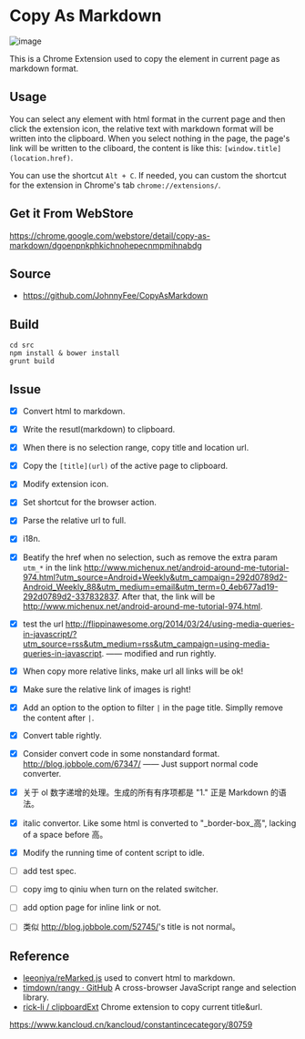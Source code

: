 Copy As Markdown
================

![image](https://user-images.githubusercontent.com/31056595/50394718-3b22b880-079a-11e9-9bf0-4736201f5067.png)


This is a Chrome Extension used to copy the element in current page as markdown format.

## Usage

You can select any element with html format in the current page and then click the extension icon, the relative text with markdown format will be written into the clipboard. When you select nothing in the page, the page's link will be written to the cliboard, the content is like this: `[window.title](location.href)`.

You can use the shortcut `Alt + C`. If needed, you can custom the shortcut for the extension in Chrome's tab `chrome://extensions/`.

## Get it From WebStore

<https://chrome.google.com/webstore/detail/copy-as-markdown/dgoenpnkphkichnohepecnmpmihnabdg>

## Source

- https://github.com/JohnnyFee/CopyAsMarkdown

## Build

```
cd src
npm install & bower install
grunt build
```

## Issue

- [x] Convert html to markdown.
- [x] Write the resutl(markdown) to clipboard.
- [x] When there is no selection range, copy title and location url.
- [x] Copy the `[title](url)` of the active page to clipboard.
- [x] Modify extension icon.
- [x] Set shortcut for the browser action.
- [x] Parse the relative url to full.
- [x] i18n. 
- [x] Beatify the href when no selection, such as remove the extra param `utm_*` in the link <http://www.michenux.net/android-around-me-tutorial-974.html?utm_source=Android+Weekly&utm_campaign=292d0789d2-Android_Weekly_88&utm_medium=email&utm_term=0_4eb677ad19-292d0789d2-337832837>. After that, the link will be <http://www.michenux.net/android-around-me-tutorial-974.html>.
- [x] test the url <http://flippinawesome.org/2014/03/24/using-media-queries-in-javascript/?utm_source=rss&utm_medium=rss&utm_campaign=using-media-queries-in-javascript>. —— modified and run rightly.
- [x] When copy more relative links, make url all links will be ok!
- [x] Make sure the relative link of images is right!
- [x] Add an option to the option to filter `|` in the page title. Simplly remove the content after `|`.
- [x] Convert table rightly.
- [x] Consider convert code in some nonstandard format. <http://blog.jobbole.com/67347/> —— Just support normal code converter.
- [x] 关于 ol 数字递增的处理。生成的所有有序项都是 "1." 正是 Markdown 的语法。
- [x] italic convertor. Like some html is converted to "_border-box_高", lacking of a space before 高。
- [x] Modify the running time of content script to idle.
- [ ] add test spec.
- [ ] copy img to qiniu when turn on the related switcher.
- [ ] add option page for inline link or not.
- [ ] 类似 <http://blog.jobbole.com/52745/>'s title is not normal。


## Reference

- [leeoniya/reMarked.js](https://github.com/leeoniya/reMarked.js) used to convert html to markdown.
- [timdown/rangy · GitHub](https://github.com/timdown/rangy) A cross-browser JavaScript range and selection library.
- [rick-li / clipboardExt](https://github.com/rick-li/clipboardExt) Chrome extension to copy current title&url.


https://www.kancloud.cn/kancloud/constantincecategory/80759
